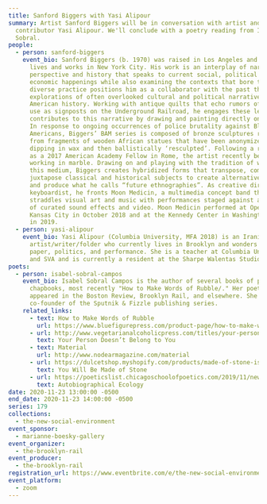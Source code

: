 ```yaml
---
title: Sanford Biggers with Yasi Alipour
summary: Artist Sanford Biggers will be in conversation with artist and Rail
  contributor Yasi Alipour. We'll conclude with a poetry reading from Isabel
  Sobral.
people:
  - person: sanford-biggers
    event_bio: Sanford Biggers (b. 1970) was raised in Los Angeles and currently
      lives and works in New York City. His work is an interplay of narrative,
      perspective and history that speaks to current social, political and
      economic happenings while also examining the contexts that bore them. His
      diverse practice positions him as a collaborator with the past through
      explorations of often overlooked cultural and political narratives from
      American history. Working with antique quilts that echo rumors of their
      use as signposts on the Underground Railroad, he engages these legends and
      contributes to this narrative by drawing and painting directly onto them.
      In response to ongoing occurrences of police brutality against Black
      Americans, Biggers’ BAM series is composed of bronze sculptures recast
      from fragments of wooden African statues that have been anonymized through
      dipping in wax and then ballistically ‘resculpted’. Following a residency
      as a 2017 American Academy Fellow in Rome, the artist recently began
      working in marble. Drawing on and playing with the tradition of working in
      this medium, Biggers creates hybridized forms that transpose, combine and
      juxtapose classical and historical subjects to create alternative meanings
      and produce what he calls “future ethnographies”. As creative director and
      keyboardist, he fronts Moon Medicin, a multimedia concept band that
      straddles visual art and music with performances staged against a backdrop
      of curated sound effects and video. Moon Medicin performed at Open Spaces
      Kansas City in October 2018 and at the Kennedy Center in Washington D.C.
      in 2019.
  - person: yasi-alipour
    event_bio: Yasi Alipour (Columbia University, MFA 2018) is an Iranian
      artist/writer/folder who currently lives in Brooklyn and wonders about
      paper, politics, and performance. She is a teacher at Columbia University
      and SVA and is currently a resident at the Sharpe Walentas Studio program.
poets:
  - person: isabel-sobral-campos
    event_bio: Isabel Sobral Campos is the author of several books of poetry and
      chapbooks, most recently "How to Make Words of Rubble/." Her poetry has
      appeared in the Boston Review, Brooklyn Rail, and elsewhere. She is the
      co-founder of the Sputnik & Fizzle publishing series.
    related_links:
      - text: How to Make Words of Rubble
        url: https://www.bluefigurepress.com/product-page/how-to-make-words-of-rubble
      - url: http://www.vegetarianalcoholicpress.com/titles/your-person-doesnt-belong-to-you
        text: Your Person Doesn’t Belong to You
      - text: Material
        url: http://www.nodearmagazine.com/material
      - url: https://dulcetshop.myshopify.com/products/made-of-stone-isabel-sobral-campos
        text: You Will Be Made of Stone
      - url: https://poeticslist.chicagoschoolofpoetics.com/2019/11/new-from-aboveground-press-autobiographical-ecology-by-isabel-sobral-campos/
        text: Autobiographical Ecology
date: 2020-11-23 13:00:00 -0500
end_date: 2020-11-23 14:00:00 -0500
series: 179
collections:
  - the-new-social-environment
event_sponsor:
  - marianne-boesky-gallery
event_organizer:
  - the-brooklyn-rail
event_producer:
  - the-brooklyn-rail
registration_url: https://www.eventbrite.com/e/the-new-social-environment-179-sanford-biggers-tickets-129520636711
event_platform:
  - zoom
---
```

